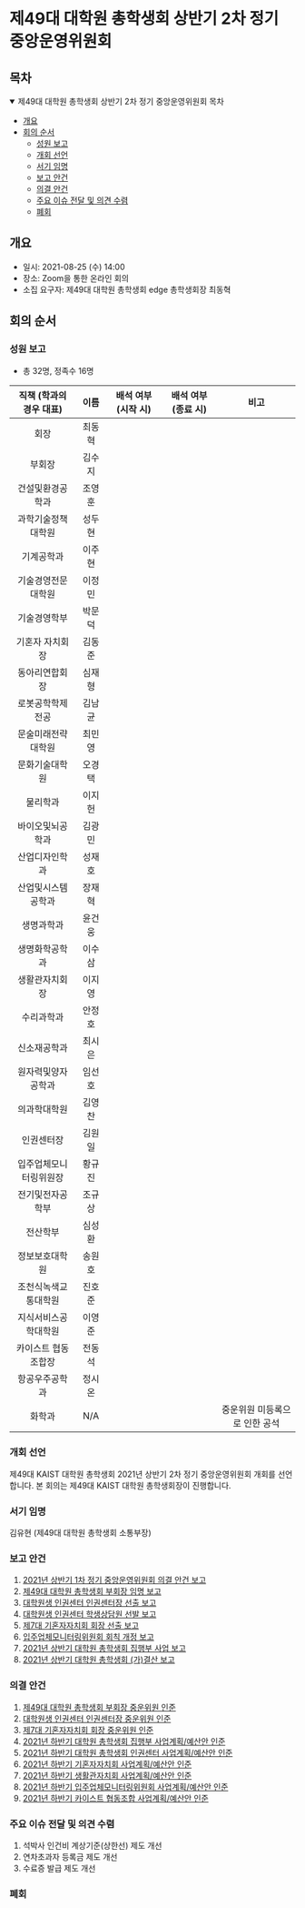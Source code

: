 제49대 대학원 총학생회 상반기 2차 정기 중앙운영위원회
===

## 목차
<details open>
<summary>제49대 대학원 총학생회 상반기 2차 정기 중앙운영위원회 목차</summary>
  
- [개요](#개요) 
- [회의 순서](#회의-순서) 
	- [성원 보고](#성원-보고) 
	- [개회 선언](#개회-선언) 
	- [서기 임명](#서기-임명) 
	- [보고 안건](#보고-안건) 
	- [의결 안건](#의결-안건) 
	- [주요 이슈 전달 및 의견 수렴](#주요-이슈-전달-및-의견-수렴) 
	- [폐회](#폐회) 
</details>

## 개요
- 일시: 2021-08-25 (수) 14:00 
- 장소: Zoom을 통한 온라인 회의
- 소집 요구자: 제49대 대학원 총학생회 edge 총학생회장 최동혁

## 회의 순서
### 성원 보고
- 총 32명, 정족수 16명  

| 직책 (학과의 경우 대표) | 이름 | 배석 여부 (시작 시) | 배석 여부 (종료 시) | 비고 | 
|:---:|:---:|:---:|:---:|:---:|
| 회장 | 최동혁 | | | | 
| 부회장 | 김수지 | | | | 
| 건설및환경공학과 | 조영훈 | | | | 
| 과학기술정책대학원 | 성두현 | | | | 
| 기계공학과 | 이주현 | | | | 
| 기술경영전문대학원 | 이정민 | | | | 
| 기술경영학부 | 박문덕 | | | | 
| 기혼자 자치회장 | 김동준 | | | | 
| 동아리연합회장 | 심재형 | | | | 
| 로봇공학학제전공 | 김남균 | | | | 
| 문술미래전략대학원 | 최민영 | | | | 
| 문화기술대학원 | 오경택 | | | | 
| 물리학과 | 이지헌 | | | | 
| 바이오및뇌공학과 | 김광민 | | | | 
| 산업디자인학과 | 성재호 | | | | 
| 산업및시스템공학과 | 장재혁 | | | | 
| 생명과학과 | 윤건웅 | | | | 
| 생명화학공학과 | 이수삼 | | | | 
| 생활관자치회장 | 이지영 | | | | 
| 수리과학과 | 안정호 | | | | 
| 신소재공학과 | 최시은 | | | | 
| 원자력및양자공학과 | 임선호 | | | | 
| 의과학대학원 | 김영찬 | | | | 
| 인권센터장 | 김원일 | | | | 
| 입주업체모니터링위원장 | 황규진 | | | | 
| 전기및전자공학부 | 조규상 | | | | 
| 전산학부 | 심성환 | | | | 
| 정보보호대학원 | 송원호 | | | | 
| 조천식녹색교통대학원 | 진호준 | | | | 
| 지식서비스공학대학원 | 이영준 | | | | 
| 카이스트 협동조합장 | 전동석 | | | | 
| 항공우주공학과 | 정시온 | | | | 
| 화학과 | N/A | | | 중운위원 미등록으로 인한 공석|

### 개회 선언
제49대 KAIST 대학원 총학생회 2021년 상반기 2차 정기 중앙운영위원회 개회를 선언합니다. 본 회의는 제49대 KAIST 대학원 총학생회장이 진행합니다.

### 서기 임명
김유현 (제49대 대학원 총학생회 소통부장) 

### 보고 안건
1. [2021년 상반기 1차 정기 중앙운영위원회 의결 안건 보고](보고안건/2021년-상반기-1차-정기-중앙운영위원회-의결-안건-보고.md)
2. [제49대 대학원 총학생회 부회장 임명 보고](보고안건/제49대-대학원-총학생회-부회장-임명-보고.md)
3. [대학원생 인권센터 인권센터장 선출 보고](보고안건/대학원생-인권센터-인권센터장-선출-보고.md)
4. [대학원생 인권센터 학생상담원 선발 보고](보고안건/대학원생-인권센터-학생상담원-선발-보고.md)
5. [제7대 기혼자자치회 회장 선출 보고](보고안건/제7대-기혼자자치회-회장-선출-보고.md)
6. [입주업체모니터링위원회 회칙 개정 보고](보고안건/입주업체모니터링위원회-회칙-개정-보고.md) 
7. [2021년 상반기 대학원 총학생회 집행부 사업 보고](보고안건/2021년-상반기-대학원-총학생회-집행부-사업-보고.md)
8. [2021년 상반기 대학원 총학생회 (가)결산 보고](보고안건/2021년-상반기-대학원-총학생회-가결산-보고.md)

### 의결 안건
1. [제49대 대학원 총학생회 부회장 중운위원 인준](의결안건/제49대-대학원-총학생회-부회장-중운위원-인준.md)
2. [대학원생 인권센터 인권센터장 중운위원 인준](의결안건/대학원생-인권센터-인권센터장-중운위원-인준.md)
3. [제7대 기혼자자치회 회장 중운위원 인준](의결안건/제7대-기혼자자치회-회장-중운위원-인준.md)
4. [2021년 하반기 대학원 총학생회 집행부 사업계획/예산안 인준](의결안건/2021년-하반기-대학원-총학생회-집행부-사업계획-예산안-인준.md)
5. [2021년 하반기 대학원 총학생회 인권센터 사업계획/예산안 인준](의결안건/2021년-하반기-대학원-총학생회-인권센터-사업계획-예산안-인준.md)
6. [2021년 하반기 기혼자자치회 사업계획/예산안 인준](의결안건/2021년-하반기-기혼자자치회-사업계획-예산안-인준.md)
7. [2021년 하반기 생활관자치회 사업계획/예산안 인준](의결안건/2021년-하반기-생활관자치회-사업계획-예산안-인준.md)
8. [2021년 하반기 입주업체모니터링위원회 사업계획/예산안 인준](의결안건/2021년-하반기-입주업체모니터링위원회-사업계획-예산안-인준.md)
9. [2021년 하반기 카이스트 협동조합 사업계획/예산안 인준](의결안건/2021년-하반기-카이스트-협동조합-사업계획-예산안-인준.md)

### 주요 이슈 전달 및 의견 수렴
1. 석박사 인건비 계상기준(상한선) 제도 개선
2. 연차초과자 등록금 제도 개선
3. 수료증 발급 제도 개선

### 폐회
